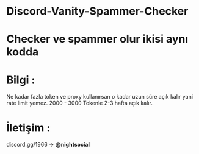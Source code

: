 # Discord-Vanity-Spammer-Checker

# Checker ve spammer olur ikisi aynı kodda


# Bilgi :

Ne kadar fazla token ve proxy kullanırsan o kadar uzun süre açık kalır yani rate limit yemez. 2000 - 3000 Tokenle 2-3 hafta açık kalır.

# İletişim :

discord.gg/1966 -> **@nightsocial**
